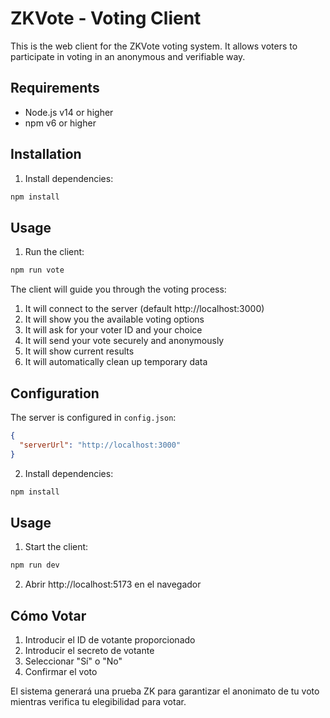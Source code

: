 # ZKVote - Voting Client

This is the web client for the ZKVote voting system. It allows voters to participate in voting in an anonymous and verifiable way.

## Requirements

- Node.js v14 or higher
- npm v6 or higher

## Installation

1. Install dependencies:
```bash
npm install
```

## Usage

1. Run the client:
```bash
npm run vote
```

The client will guide you through the voting process:
1. It will connect to the server (default http://localhost:3000)
2. It will show you the available voting options
3. It will ask for your voter ID and your choice
4. It will send your vote securely and anonymously
5. It will show current results
6. It will automatically clean up temporary data

## Configuration

The server is configured in `config.json`:
```json
{
  "serverUrl": "http://localhost:3000"
}
```

2. Install dependencies:
```bash
npm install
```

## Usage

1. Start the client:
```bash
npm run dev
```

2. Abrir http://localhost:5173 en el navegador

## Cómo Votar

1. Introducir el ID de votante proporcionado
2. Introducir el secreto de votante
3. Seleccionar "Sí" o "No"
4. Confirmar el voto

El sistema generará una prueba ZK para garantizar el anonimato de tu voto mientras verifica tu elegibilidad para votar.